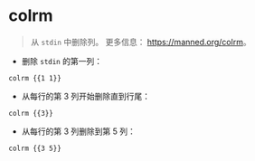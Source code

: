 # colrm

> 从 `stdin` 中删除列。
> 更多信息： <https://manned.org/colrm>。

- 删除 `stdin` 的第一列：

`colrm {{1 1}}`

- 从每行的第 3 列开始删除直到行尾：

`colrm {{3}}`

- 从每行的第 3 列删除到第 5 列：

`colrm {{3 5}}`